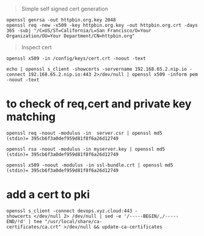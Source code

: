 > Simple self signed cert generation
```
openssl genrsa -out httpbin.org.key 2048
openssl req -new -x509 -key httpbin.org.key -out httpbin.org.crt -days 365 -subj "/C=US/ST=California/L=San Francisco/O=Your Organization/OU=Your Department/CN=httpbin.org"
```
> Inspect cert
```
openssl x509 -in /config/keys/cert.crt -noout -text
```

```
echo | openssl s_client -showcerts -servername 192.168.65.2.nip.io -connect 192.168.65.2.nip.io:443 2>/dev/null | openssl x509 -inform pem -noout -text
````


# to check of req,cert and private key matching

```
openssl req -noout -modulus -in  server.csr | openssl md5
(stdin)= 395cb6f3a0def959d81f8f6a26d12749

openssl rsa -noout -modulus -in myserver.key | openssl md5
(stdin)= 395cb6f3a0def959d81f8f6a26d12749

openssl x509 -noout -modulus -in ssl-bundle.crt | openssl md5
(stdin)= 395cb6f3a0def959d81f8f6a26d12749

```

# add a cert to pki
```
openssl s_client -connect devops.xyz.cloud:443 -showcerts </dev/null 2> /dev/null | sed -e '/-----BEGIN/,/-----END/!d' | tee "/usr/local/share/ca-certificates/ca.crt" >/dev/null && update-ca-certificates
```
